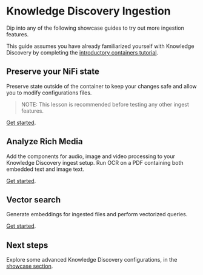 # Knowledge Discovery Ingestion

Dip into any of the following showcase guides to try out more ingestion features.

This guide assumes you have already familiarized yourself with Knowledge Discovery by completing the [introductory containers tutorial](../introduction/containers/README.md).

## Preserve your NiFi state

Preserve state outside of the container to keep your changes safe and allow you to modify configurations files.

> NOTE: This lesson is recommended before testing any other ingest features.

[Get started](./preserve-state/README.md).

## Analyze Rich Media

Add the components for audio, image and video processing to your Knowledge Discovery ingest setup. Run OCR on a PDF containing both embedded text and image text.

[Get started](./rich-media/README.md).

## Vector search

Generate embeddings for ingested files and perform vectorized queries. 

[Get started](./vector-search/README.md).

## Next steps

Explore some advanced Knowledge Discovery configurations, in the [showcase section](../README.md#showcase-lessons).
